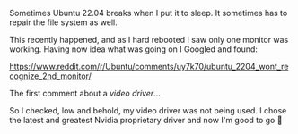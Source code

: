 Sometimes Ubuntu 22.04 breaks when I put it to sleep. It sometimes has to repair the file system as well.

This recently happened, and as I hard rebooted I saw only one monitor was working. Having now idea what was going on I Googled and found:

https://www.reddit.com/r/Ubuntu/comments/uy7k70/ubuntu_2204_wont_recognize_2nd_monitor/

The first comment about a *video driver*...

So I checked, low and behold, my video driver was not being used. I chose the latest and greatest Nvidia proprietary driver and now I'm good to go 🤷